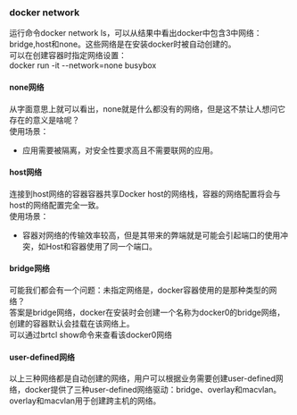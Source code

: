### docker network
运行命令docker network ls，可以从结果中看出docker中包含3中网络：bridge,host和none。这些网络是在安装docker时被自动创建的。</br>
可以在创建容器时指定网络设置：</br>
docker run -it --network=none busybox

#### none网络
从字面意思上就可以看出，none就是什么都没有的网络，但是这不禁让人想问它存在的意义是啥呢？</br>
使用场景：
* 应用需要被隔离，对安全性要求高且不需要联网的应用。

#### host网络
连接到host网络的容器容器共享Docker host的网络栈，容器的网络配置将会与host的网络配置完全一致。</br>
使用场景：
* 容器对网络的传输效率较高，但是其带来的弊端就是可能会引起端口的使用冲突，如Host和容器使用了同一个端口。

#### bridge网络
可能我们都会有一个问题：未指定网络是，docker容器使用的是那种类型的网络？</br>
答案是bridge网络，docker在安装时会创建一个名称为docker0的bridge网络，创建的容器默认会挂载在该网络上。</br>
可以通过brtcl show命令来查看该docker0网络</br>

#### user-defined网络
以上三种网络都是自动创建的网络，用户可以根据业务需要创建user-defined网络，docker提供了三种user-defined网络驱动：bridge、overlay和macvlan。overlay和macvlan用于创建跨主机的网络。
